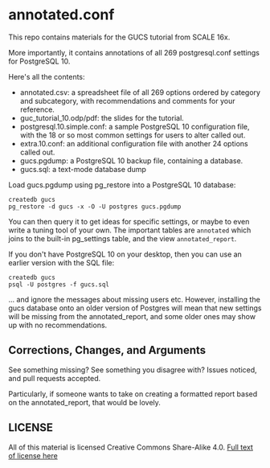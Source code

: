 # annotated.conf

This repo contains materials for the GUCS tutorial from SCALE 16x.

More importantly, it contains annotations of all 269 postgresql.conf settings
for PostgreSQL 10.

Here's all the contents:

* annotated.csv: a spreadsheet file of all 269 options ordered by category and subcategory, with recommendations and comments for your reference.
* guc_tutorial_10.odp/pdf: the slides for the tutorial.
* postgresql.10.simple.conf: a sample PostgreSQL 10 configuration file, with the 18 or so most common settings for users to alter called out.
* extra.10.conf: an additional configuration file with another 24 options called out.
* gucs.pgdump: a PostgreSQL 10 backup file, containing a database.
* gucs.sql: a text-mode database dump

Load gucs.pgdump using pg_restore into a PostgreSQL 10 database:

```
createdb gucs
pg_restore -d gucs -x -O -U postgres gucs.pgdump
```

You can then query it to get ideas for specific settings, or maybe to even write a tuning tool of your own.  The important tables are `annotated` which joins to the built-in pg_settings table, and the view `annotated_report`.

If you don't have PostgreSQL 10 on your desktop, then you can use an earlier version with the SQL file:

```
createdb gucs
psql -U postgres -f gucs.sql
```

... and ignore the messages about missing users etc.  However, installing the gucs database onto an older version of Postgres will mean that new settings will be missing from the annotated_report, and some older ones may show up with no recommendations.

## Corrections, Changes, and Arguments

See something missing?  See something you disagree with?  Issues noticed, and pull requests accepted.

Particularly, if someone wants to take on creating a formatted report based on the annotated_report, that would be lovely.

## LICENSE

All of this material is licensed Creative Commons Share-Alike 4.0.  [Full text of license here](https://creativecommons.org/licenses/by-sa/4.0/legalcode)
